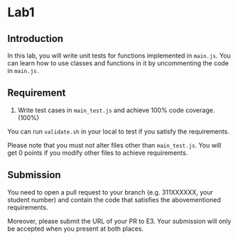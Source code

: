 # Lab1

## Introduction

In this lab, you will write unit tests for functions implemented in `main.js`. You can learn how to use classes and functions in it by uncommenting the code in `main.js.`

## Requirement

1. Write test cases in `main_test.js` and achieve 100% code coverage. (100%)

You can run `validate.sh` in your local to test if you satisfy the requirements.

Please note that you must not alter files other than `main_test.js`. You will get 0 points if you modify other files to achieve requirements.

## Submission

You need to open a pull request to your branch (e.g. 311XXXXXX, your student number) and contain the code that satisfies the abovementioned requirements.

Moreover, please submit the URL of your PR to E3. Your submission will only be accepted when you present at both places.
